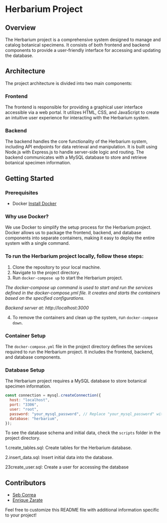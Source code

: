 # Herbarium Project

## Overview

The Herbarium project is a comprehensive system designed to manage and catalog botanical specimens. It consists of both frontend and backend components to provide a user-friendly interface for accessing and updating the database.

## Architecture

The project architecture is divided into two main components:

### Frontend

The frontend is responsible for providing a graphical user interface accessible via a web portal. It utilizes HTML, CSS, and JavaScript to create an intuitive user experience for interacting with the Herbarium system.

### Backend

The backend handles the core functionality of the Herbarium system, including API endpoints for data retrieval and manipulation. It is built using Node.js with Express.js to handle server-side logic and routing. The backend communicates with a MySQL database to store and retrieve botanical specimen information.

## Getting Started

### Prerequisites
- Docker [Install Docker](https://docs.docker.com/get-docker/)

### Why use Docker?
We use Docker to simplify the setup process for the Herbarium project. Docker allows us to package the frontend, backend, and database components into separate containers, making it easy to deploy the entire system with a single command.

### To run the Herbarium project locally, follow these steps:

1. Clone the repository to your local machine.
2. Navigate to the project directory.
3. Run `docker-compose up` to start the Herbarium project.

*The docker-compose up command is used to start and run the services defined in the docker-compose.yml file. It creates and starts the containers based on the specified configurations.*

*Backend server at: http://localhost:3000*

4. To remove the containers and clean up the system, run `docker-compose down`.



### Container Setup
The `docker-compose.yml` file in the project directory defines the services required to run the Herbarium project. It includes the frontend, backend, and database components.

### Database Setup
The Herbarium project requires a MySQL database to store botanical specimen information.

   ```javascript
   const connection = mysql.createConnection({
     host: "localhost",
     port: "3306",
     user: "root",
     password: "your_mysql_password", // Replace "your_mysql_password" with your actual MySQL native password
     database: "herbarium",
   });
   ```

To see the database schema and initial data, check the `scripts` folder in the project directory.

   1.create_tables.sql: Create tables for the Herbarium database.

   2.insert_data.sql: Insert initial data into the database.

   23create_user.sql: Create a user for accessing the database


## Contributors

- [Seb Correa](https://github.com/sebcopixl)
- [Enrique Zarate](https://github.com/enrique-zarate)

Feel free to customize this README file with additional information specific to your project!
